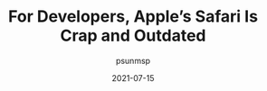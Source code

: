 ---
author: psunmsp
date: 2021-07-15
permalink: false
tags:
  - user-agents
  - meta
target_url: https://blog.perrysun.com/2021/07/15/for-developers-safari-is-crap-and-outdated/
title: For Developers, Apple’s Safari Is Crap and Outdated
---